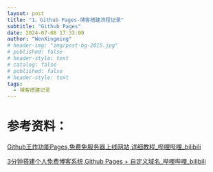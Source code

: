 ```yaml
---
layout: post
title: "1、Github Pages-博客搭建流程记录"
subtitle: "Github Pages"
date: 2024-07-08 17:33:00
author: "WenXingming"
# header-img: "img/post-bg-2015.jpg"
# published: false
# header-style: text
# catalog: false
# published: false
# header-style: text
tags:
  - 博客搭建记录
---
```



# 参考资料：

[Github王炸功能Pages,免费免服务器上线网站,详细教程_哔哩哔哩_bilibili](https://www.bilibili.com/video/BV12H4y1N7Q4/?spm_id_from=333.337.search-card.all.click&vd_source=5f255b90a5964db3d7f44633d085b6e4)

[3分钟搭建个人免费博客系统,Github Pages + 自定义域名_哔哩哔哩_bilibili](https://www.bilibili.com/video/BV1A1421d7AB/?vd_source=5f255b90a5964db3d7f44633d085b6e4)


